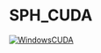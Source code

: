 # SPH_CUDA

[![WindowsCUDA](https://github.com/RaymondMcGuire/SPH_CUDA/actions/workflows/WindowsCUDA.yml/badge.svg?branch=master)](https://github.com/RaymondMcGuire/SPH_CUDA/actions/workflows/WindowsCUDA.yml)

